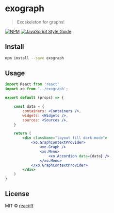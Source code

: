 # exograph

> Exoskeleton for graphs!

[![NPM](https://img.shields.io/npm/v/exograph.svg)](https://www.npmjs.com/package/exograph) [![JavaScript Style Guide](https://img.shields.io/badge/code_style-standard-brightgreen.svg)](https://standardjs.com)

## Install

```bash
npm install --save exograph
```

## Usage

```jsx
import React from 'react'
import xo from '../exograph';

export default (props) => {

    const data = {
        containers: <Containers />,
        widgets: <Widgets />,
        sources: <Sources />,
    }

    return (
        <div className="layout fill dark-mode">
            <xo.GraphContextProvider>
                <xo.Graph />
                <xo.Menu> 
                    <xo.Accordion data={data} />
                </xo.Menu>
            </xo.GraphContextProvider>
        </div>
    )
}
```











## License

MIT © [reactiff](https://github.com/reactiff)

